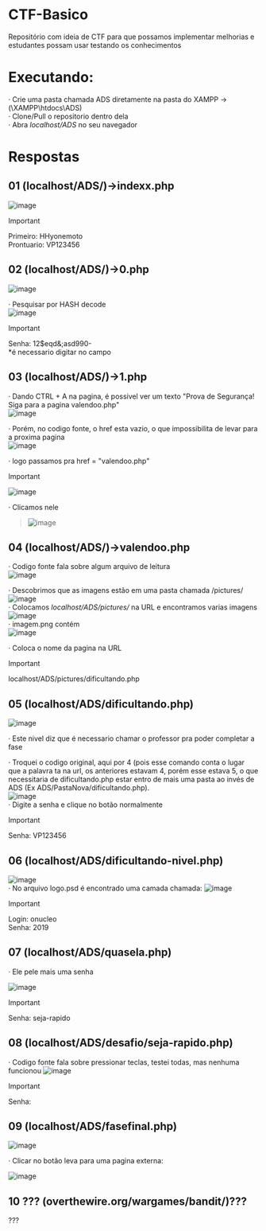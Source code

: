 # CTF-Basico
 Repositório com ideia de CTF para que possamos implementar melhorias e estudantes possam usar testando os conhecimentos

# Executando: 
· Crie uma pasta chamada ADS diretamente na pasta do XAMPP -> (\XAMPP\htdocs\ADS) <br>
· Clone/Pull o repositorio dentro dela <br>
· Abra *localhost/ADS* no seu navegador <br>

# Respostas
## 01 (localhost/ADS/)->indexx.php
![image](https://github.com/HenriqueHyonemoto/SSIS6-CTS-Basico/assets/91375748/7c6e61c6-8536-4fd9-b626-9478d545fe48) <br>
> [!IMPORTANT]
> Primeiro: HHyonemoto <br>
> Prontuario: VP123456 <br>

## 02 (localhost/ADS/)->0.php
![image](https://github.com/HenriqueHyonemoto/SSIS6-CTS-Basico/assets/91375748/c6af3fc8-fb03-4395-97f0-af27a086ba20) <br>

· Pesquisar por HASH decode <br>
![image](https://github.com/HenriqueHyonemoto/SSIS6-CTS-Basico/assets/91375748/64a2a3ed-a0fc-4a46-ad97-60d57166f60c) <br>

> [!IMPORTANT]
> Senha: 12$eqd&;asd990- <br>
*é necessario digitar no campo <br>

## 03  (localhost/ADS/)->1.php
· Dando CTRL + A na pagina, é possivel ver um texto "Prova de Segurança! Siga para a pagina valendoo.php" <br>
![image](https://github.com/HenriqueHyonemoto/SSIS6-CTS-Basico/assets/91375748/9a8750c0-b099-4ef0-88c0-1b64e7babcc0) <br>


· Porém, no codigo fonte, o href esta vazio, o que impossibilita de levar para a proxima pagina <br>
![image](https://github.com/HenriqueHyonemoto/SSIS6-CTS-Basico/assets/91375748/7b683f3d-a44d-494a-a294-7e53a30ce2f1) <br>


· logo passamos pra href = "valendoo.php" 

> [!IMPORTANT]
> ![image](https://github.com/HenriqueHyonemoto/SSIS6-CTS-Basico/assets/91375748/849126d9-6b96-425f-9ec9-1bbf6b686b78) <br>

· Clicamos nele
> ![image](https://github.com/HenriqueHyonemoto/SSIS6-CTS-Basico/assets/91375748/86273506-451f-4464-afe8-975d87dd51be) <br>

## 04 (localhost/ADS/)->valendoo.php   
· Codigo fonte fala sobre algum arquivo de leitura <br>
![image](https://github.com/HenriqueHyonemoto/SSIS6-CTS-Basico/assets/91375748/b7ee5e7a-9e33-4799-88d9-c8500fc4d111) <br>

· Descobrimos que as imagens estão em uma pasta chamada /pictures/ <br>
![image](https://github.com/HenriqueHyonemoto/SSIS6-CTS-Basico/assets/91375748/baa3d55c-e600-4ec5-bcc2-815831135187) <br>
· Colocamos *localhost/ADS/pictures/* na URL e encontramos varias imagens <br>
![image](https://github.com/HenriqueHyonemoto/SSIS6-CTS-Basico/assets/91375748/28ce7226-8c43-4590-85ff-123f36ddd6de) <br>
· imagem.png contém <br>
![image](https://github.com/HenriqueHyonemoto/SSIS6-CTS-Basico/assets/91375748/0d4ed7bf-e8a6-4bcf-acb4-9d10f32113d3) <br>

· Coloca o nome da pagina na URL <br>
> [!IMPORTANT] 
> localhost/ADS/pictures/dificultando.php <br>

## 05 (localhost/ADS/dificultando.php)   
![image](https://github.com/HenriqueHyonemoto/SSIS6-CTS-Basico/assets/91375748/b7b3900c-fac8-456a-92a5-2370488ef796)

· Este nivel diz que é necessario chamar o professor pra poder completar a fase <br>

· Troquei o codigo original, aqui por 4 (pois esse comando conta o lugar que a palavra ta na url, os anteriores estavam 4, porém esse estava 5, o que necessitaria de dificultando.php estar entro de mais uma pasta ao invés de ADS (Ex ADS/PastaNova/dificultando.php).<br>
![image](https://github.com/HenriqueHyonemoto/SSIS6-CTS-Basico/assets/91375748/649c93a3-192e-4c74-841b-fc5bbcad4172) <br>
· Digite a senha e clique no botão normalmente <br>
> [!IMPORTANT] 
> Senha: VP123456 <br>
## 06 (localhost/ADS/dificultando-nivel.php)
![image](https://github.com/HenriqueHyonemoto/SSIS6-CTS-Basico/assets/91375748/9c0fb9ad-7d61-410a-a44f-1a95fd551f17)<br>
· No arquivo logo.psd é encontrado uma camada chamada:
![image](https://github.com/HenriqueHyonemoto/SSIS6-CTS-Basico/assets/91375748/9d7cde39-bbdf-497b-85e7-d28a15753af9)<br>

> [!IMPORTANT]
> Login: onucleo <br>
> Senha: 2019 <br>

## 07 (localhost/ADS/quasela.php) 

· Ele pele mais uma senha <br>

![image](https://github.com/HenriqueHyonemoto/SSIS6-CTS-Basico/assets/91375748/c1b5696c-9738-44c5-a8e7-9730929cf8f7)

> [!IMPORTANT] 
> Senha: seja-rapido <br>

## 08 (localhost/ADS/desafio/seja-rapido.php)
· Codigo fonte fala sobre pressionar teclas, testei todas, mas nenhuma funcionou
![image](https://github.com/HenriqueHyonemoto/SSIS6-CTS-Basico/assets/91375748/03dea725-f6bb-41b2-98bb-a2d876df33f3)

> [!IMPORTANT] 
> Senha:  <br>

## 09 (localhost/ADS/fasefinal.php)

![image](https://github.com/HenriqueHyonemoto/SSIS6-CTS-Basico/assets/91375748/a8810d42-e434-438a-b94b-1edaf17bf39d)

· Clicar no botão leva para uma pagina externa:

![image](https://github.com/HenriqueHyonemoto/SSIS6-CTS-Basico/assets/91375748/58ec0093-9300-4415-8c77-91d1a1ecc39a)

## 10 ??? (overthewire.org/wargames/bandit/)???

???
